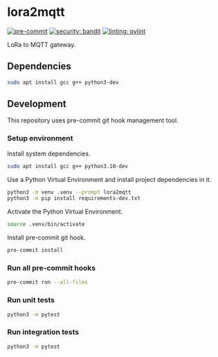 # lora2mqtt

[![pre-commit](https://img.shields.io/badge/pre--commit-enabled-brightgreen?logo=pre-commit)](https://github.com/pre-commit/pre-commit)
[![security: bandit](https://img.shields.io/badge/security-bandit-yellow.svg)](https://github.com/PyCQA/bandit)
[![linting: pylint](https://img.shields.io/badge/linting-pylint-yellowgreen)](https://github.com/PyCQA/pylint)

LoRa to MQTT gateway.

## Dependencies

```bash
sudo apt install gcc g++ python3-dev
```

## Development

This repository uses pre-commit git hook management tool.

### Setup environment

Install system dependencies.

```bash
sudo apt install gcc g++ python3.10-dev
```

Use a Python Virtual Environment and install project dependencies in it.

```bash
python3 -m venv .venv --prompt lora2mqtt
python3 -m pip install requirements-dev.txt
```

Activate the Python Virtual Environment.

```bash
source .venv/bin/activate
```

Install pre-commit git hook.

```bash
pre-commit install
```

### Run all pre-commit hooks

```bash
pre-commit run --all-files
```

### Run unit tests

```bash
python3 -m pytest
```

### Run integration tests

```bash
python3 -m pytest
```
